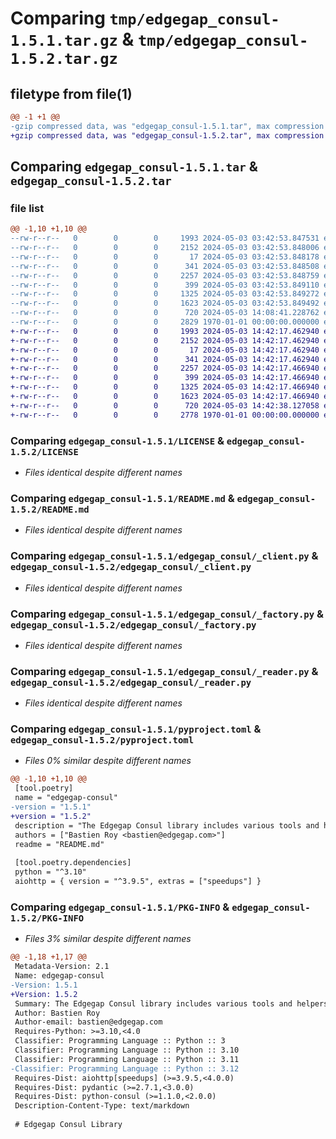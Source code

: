 # Comparing `tmp/edgegap_consul-1.5.1.tar.gz` & `tmp/edgegap_consul-1.5.2.tar.gz`

## filetype from file(1)

```diff
@@ -1 +1 @@
-gzip compressed data, was "edgegap_consul-1.5.1.tar", max compression
+gzip compressed data, was "edgegap_consul-1.5.2.tar", max compression
```

## Comparing `edgegap_consul-1.5.1.tar` & `edgegap_consul-1.5.2.tar`

### file list

```diff
@@ -1,10 +1,10 @@
--rw-r--r--   0        0        0     1993 2024-05-03 03:42:53.847531 edgegap_consul-1.5.1/LICENSE
--rw-r--r--   0        0        0     2152 2024-05-03 03:42:53.848006 edgegap_consul-1.5.1/README.md
--rw-r--r--   0        0        0       17 2024-05-03 03:42:53.848178 edgegap_consul-1.5.1/edgegap_consul/BUILD
--rw-r--r--   0        0        0      341 2024-05-03 03:42:53.848508 edgegap_consul-1.5.1/edgegap_consul/__init__.py
--rw-r--r--   0        0        0     2257 2024-05-03 03:42:53.848759 edgegap_consul-1.5.1/edgegap_consul/_client.py
--rw-r--r--   0        0        0      399 2024-05-03 03:42:53.849110 edgegap_consul-1.5.1/edgegap_consul/_configuration.py
--rw-r--r--   0        0        0     1325 2024-05-03 03:42:53.849272 edgegap_consul-1.5.1/edgegap_consul/_factory.py
--rw-r--r--   0        0        0     1623 2024-05-03 03:42:53.849492 edgegap_consul-1.5.1/edgegap_consul/_reader.py
--rw-r--r--   0        0        0      720 2024-05-03 14:08:41.228762 edgegap_consul-1.5.1/pyproject.toml
--rw-r--r--   0        0        0     2829 1970-01-01 00:00:00.000000 edgegap_consul-1.5.1/PKG-INFO
+-rw-r--r--   0        0        0     1993 2024-05-03 14:42:17.462940 edgegap_consul-1.5.2/LICENSE
+-rw-r--r--   0        0        0     2152 2024-05-03 14:42:17.462940 edgegap_consul-1.5.2/README.md
+-rw-r--r--   0        0        0       17 2024-05-03 14:42:17.462940 edgegap_consul-1.5.2/edgegap_consul/BUILD
+-rw-r--r--   0        0        0      341 2024-05-03 14:42:17.462940 edgegap_consul-1.5.2/edgegap_consul/__init__.py
+-rw-r--r--   0        0        0     2257 2024-05-03 14:42:17.466940 edgegap_consul-1.5.2/edgegap_consul/_client.py
+-rw-r--r--   0        0        0      399 2024-05-03 14:42:17.466940 edgegap_consul-1.5.2/edgegap_consul/_configuration.py
+-rw-r--r--   0        0        0     1325 2024-05-03 14:42:17.466940 edgegap_consul-1.5.2/edgegap_consul/_factory.py
+-rw-r--r--   0        0        0     1623 2024-05-03 14:42:17.466940 edgegap_consul-1.5.2/edgegap_consul/_reader.py
+-rw-r--r--   0        0        0      720 2024-05-03 14:42:38.127058 edgegap_consul-1.5.2/pyproject.toml
+-rw-r--r--   0        0        0     2778 1970-01-01 00:00:00.000000 edgegap_consul-1.5.2/PKG-INFO
```

### Comparing `edgegap_consul-1.5.1/LICENSE` & `edgegap_consul-1.5.2/LICENSE`

 * *Files identical despite different names*

### Comparing `edgegap_consul-1.5.1/README.md` & `edgegap_consul-1.5.2/README.md`

 * *Files identical despite different names*

### Comparing `edgegap_consul-1.5.1/edgegap_consul/_client.py` & `edgegap_consul-1.5.2/edgegap_consul/_client.py`

 * *Files identical despite different names*

### Comparing `edgegap_consul-1.5.1/edgegap_consul/_factory.py` & `edgegap_consul-1.5.2/edgegap_consul/_factory.py`

 * *Files identical despite different names*

### Comparing `edgegap_consul-1.5.1/edgegap_consul/_reader.py` & `edgegap_consul-1.5.2/edgegap_consul/_reader.py`

 * *Files identical despite different names*

### Comparing `edgegap_consul-1.5.1/pyproject.toml` & `edgegap_consul-1.5.2/pyproject.toml`

 * *Files 0% similar despite different names*

```diff
@@ -1,10 +1,10 @@
 [tool.poetry]
 name = "edgegap-consul"
-version = "1.5.1"
+version = "1.5.2"
 description = "The Edgegap Consul library includes various tools and helpers for interacting with Consul. It is designed for use within the Edgegap organization."
 authors = ["Bastien Roy <bastien@edgegap.com>"]
 readme = "README.md"
 
 [tool.poetry.dependencies]
 python = "^3.10"
 aiohttp = { version = "^3.9.5", extras = ["speedups"] }
```

### Comparing `edgegap_consul-1.5.1/PKG-INFO` & `edgegap_consul-1.5.2/PKG-INFO`

 * *Files 3% similar despite different names*

```diff
@@ -1,18 +1,17 @@
 Metadata-Version: 2.1
 Name: edgegap-consul
-Version: 1.5.1
+Version: 1.5.2
 Summary: The Edgegap Consul library includes various tools and helpers for interacting with Consul. It is designed for use within the Edgegap organization.
 Author: Bastien Roy
 Author-email: bastien@edgegap.com
 Requires-Python: >=3.10,<4.0
 Classifier: Programming Language :: Python :: 3
 Classifier: Programming Language :: Python :: 3.10
 Classifier: Programming Language :: Python :: 3.11
-Classifier: Programming Language :: Python :: 3.12
 Requires-Dist: aiohttp[speedups] (>=3.9.5,<4.0.0)
 Requires-Dist: pydantic (>=2.7.1,<3.0.0)
 Requires-Dist: python-consul (>=1.1.0,<2.0.0)
 Description-Content-Type: text/markdown
 
 # Edgegap Consul Library
```

